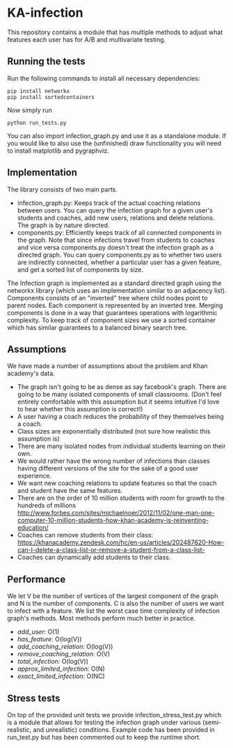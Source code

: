 # KA-infection
This repository contains a module that has multiple methods to adjust what features each user has for A/B and multivariate testing.

## Running the tests
Run the following commands to install all necessary dependencies:
```
pip install networkx
pip install sortedcontainers
```
Now simply run
```
python run_tests.py
```
You can also import infection\_graph.py and use it as a standalone module.
If you would like to also use the (unfinished) draw functionality you will need
to install matplotlib and pygraphviz.
## Implementation
The library consists of two main parts. 
* infection\_graph.py: Keeps track of the actual coaching relations between users. 
You can query the infection graph for a given user's students and coaches, add new users, relations
and delete relations. The graph is by nature directed.
* components.py: Efficiently keeps track of all connected components in the graph. Note that since
infections travel from students to coaches and vice versa components.py doesn't treat the infection graph
as a directed graph. You can query components.py as to whether two users are indirectly connected, whether
a particular user has a given feature, and get a sorted list of components by size.

The Infection graph is implemented as a standard directed graph using the networkx library (which uses an
implementation similar to an adjacency list).
Components consists of an "inverted" tree where child nodes point to parent nodes. Each component is represented
by an inverted tree. Merging components is done in a way that guarantees operations with logarithmic complexity.
To keep track of component sizes we use a sorted container which has similar guarantees to a balanced binary search
tree.

## Assumptions
We have made a number of assumptions about the problem and Khan academy's data.
* The graph isn't going to be as dense as say facebook's graph. There are going to be
many isolated components of small classrooms. (Don't feel entirely comfortable with this assumption but it seems intuitive
I'd love to hear whether this assumption is correct!) 
* A user having a coach reduces the probability of they themselves being a coach.
* Class sizes are exponentially distributed (not sure how realistic this assumption is)
* There are many isolated nodes from individual students learning on their own.
* We would rather have the wrong number of infections than classes having different versions of the site for the sake of a good user experience.
* We want new coaching relations to update features so that the coach and student have the same features.
* There are on the order of 10 million students with room for growth to the hundreds of millions
http://www.forbes.com/sites/michaelnoer/2012/11/02/one-man-one-computer-10-million-students-how-khan-academy-is-reinventing-education/
* Coaches can remove students from their class:
https://khanacademy.zendesk.com/hc/en-us/articles/202487620-How-can-I-delete-a-class-list-or-remove-a-student-from-a-class-list-
* Coaches can dynamically add students to their class.

## Performance
We let V be the number of vertices of the largest component of the graph and N is the number of components.
C is also the number of users we want to infect with a feature.
We list the worst case time complexity of infection graph's methods. Most methods perform much better in practice.
* *add_user:* O(1)
* *has_feature:* O(log(V))
* *add_coaching_relation:* O(log(V)) 
* *remove_coaching_relation:* O(V)
* *total_infection:* O(log(V))
* *approx_limited_infection:* O(N)
* *exact_limited_infection:* O(NC)

## Stress tests
On top of the provided unit tests we provide infection_stress_test.py which is a module that allows
for testing the infection graph under various (semi-realistic, and unrealistic) conditions. 
Example code has been provided in run_test.py but has been commented out to keep the runtime short.
